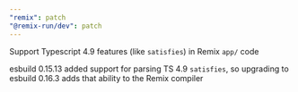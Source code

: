 ```yaml
---
"remix": patch
"@remix-run/dev": patch
---
```


Support Typescript 4.9 features (like `satisfies`) in Remix `app/` code

esbuild 0.15.13 added support for parsing TS 4.9 `satisfies`, so upgrading to esbuild 0.16.3 adds that ability to the Remix compiler
